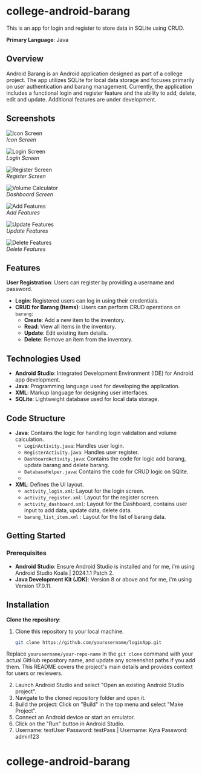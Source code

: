 # college-android-barang
This is an app for login and register to store data in SQLite using CRUD.

**Primary Language**: Java

## Overview

Android Barang is an Android application designed as part of a college project. The app utilizes SQLite for local data storage and focuses primarily on user authentication and barang management. Currently, the application includes a functional login and register feature and the ability to add, delete, edit and update. Additional features are under development.

## Screenshots

![Icon Screen](Screenshoots/homeicon.png)  
*Icon Screen*

![Login Screen](Screenshoots/login.png)  
*Login Screen*

![Register Screen](Screenshoots/register.png)  
*Register Screen*

![Volume Calculator](Screenshoots/dashboard.png)  
*Dashboard Screen*

![Add Features](Screenshoots/add.png)  
*Add Features*

![Update Features](Screenshoots/update.png)  
*Update Features*

![Delete Features](Screenshoots/delete.png)  
*Delete Features*


## Features

 **User Registration**: Users can register by providing a username and password.
- **Login**: Registered users can log in using their credentials.
- **CRUD for Barang (Items)**: Users can perform CRUD operations on `barang`:
  - **Create**: Add a new item to the inventory.
  - **Read**: View all items in the inventory.
  - **Update**: Edit existing item details.
  - **Delete**: Remove an item from the inventory.

## Technologies Used

- **Android Studio**: Integrated Development Environment (IDE) for Android app development.
- **Java**: Programming language used for developing the application.
- **XML**: Markup language for designing user interfaces.
- **SQLite**: Lightweight database used for local data storage.

## Code Structure

- **Java**: Contains the logic for handling login validation and volume calculation.
  - `LoginActivity.java`: Handles user login.
  - `RegisterActivity.java`: Handles user register.
  - `DashboardActivity.java`: Contains the code for logic add barang, update barang and delete barang.
  - `DatabaseHelper.java`: Contains the code for CRUD logic on SQlite.
  -    
- **XML**: Defines the UI layout.
  - `activity_login.xml`: Layout for the login screen.
  - `activity_register.xml`: Layout for the register screen.
  - `activity_dashboard.xml`: Layout for the Dashboard, contains user input to add data, update data, delete data.
  - `barang_list_item.xml` : Layout for the list of barang data.

## Getting Started

### Prerequisites
- **Android Studio**: Ensure Android Studio is installed and for me, i'm using Android Studio Koala | 2024.1.1 Patch 2.
- **Java Development Kit (JDK)**: Version 8 or above and for me, i'm using Version 17.0.11.

## Installation

**Clone the repository**:
1. Clone this repository to your local machine.
   ```bash
   git clone https://github.com/yourusername/loginApp.git
   
Replace `yourusername/your-repo-name` in the `git clone` command with your actual GitHub repository name, and update any screenshot paths if you add them. This README covers the project's main details and provides context for users or reviewers.

2. Launch Android Studio and select "Open an existing Android Studio project".
3. Navigate to the cloned repository folder and open it.
4. Build the project: Click on "Build" in the top menu and select "Make Project".
5. Connect an Android device or start an emulator.
6. Click on the "Run" button in Android Studio.
7. Username: testUser Password: testPass | Username: Kyra Password: admin123
# college-android-barang
